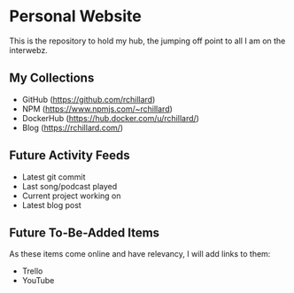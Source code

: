 # Personal Website
This is the repository to hold my hub, the jumping off point to all I am on the interwebz.

## My Collections
* GitHub (https://github.com/rchillard)
* NPM (https://www.npmjs.com/~rchillard)
* DockerHub (https://hub.docker.com/u/rchillard/)
* Blog (https://rchillard.com/)

## Future Activity Feeds
* Latest git commit
* Last song/podcast played
* Current project working on
* Latest blog post

## Future To-Be-Added Items
As these items come online and have relevancy, I will add links to them:
* Trello
* YouTube
